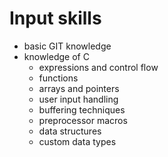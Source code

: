 # Input skills
- basic GIT knowledge
- knowledge of C
    - expressions and control flow
    - functions
    - arrays and pointers
    - user input handling
    - buffering techniques
    - preprocessor macros
    - data structures
    - custom data types
